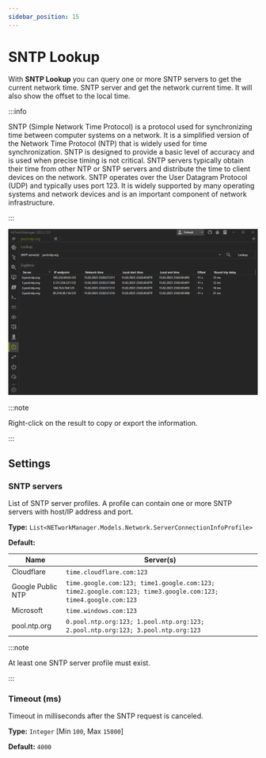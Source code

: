 ```yaml
---
sidebar_position: 15
---
```


# SNTP Lookup

With **SNTP Lookup** you can query one or more SNTP servers to get the current network time.
SNTP server and get the network current time. It will also show the offset to the local time.

:::info

SNTP (Simple Network Time Protocol) is a protocol used for synchronizing time between computer systems on a network. It is a simplified version of the Network Time Protocol (NTP) that is widely used for time synchronization. SNTP is designed to provide a basic level of accuracy and is used when precise timing is not critical. SNTP servers typically obtain their time from other NTP or SNTP servers and distribute the time to client devices on the network. SNTP operates over the User Datagram Protocol (UDP) and typically uses port 123. It is widely supported by many operating systems and network devices and is an important component of network infrastructure.

:::

![SNTP Lookup](../img/sntp-lookup.png)

:::note

Right-click on the result to copy or export the information.

:::

## Settings

### SNTP servers

List of SNTP server profiles. A profile can contain one or more SNTP servers with host/IP address and port.

**Type:** `List<NETworkManager.Models.Network.ServerConnectionInfoProfile>`

**Default:**

| Name              | Server(s)                                                                                                     |
| ----------------- | ------------------------------------------------------------------------------------------------------------- |
| Cloudflare        | `time.cloudflare.com:123`                                                                                     |
| Google Public NTP | `time.google.com:123; time1.google.com:123; time2.google.com:123; time3.google.com:123; time4.google.com:123` |
| Microsoft         | `time.windows.com:123`                                                                                        |
| pool.ntp.org      | `0.pool.ntp.org:123; 1.pool.ntp.org:123; 2.pool.ntp.org:123; 3.pool.ntp.org:123`                              |

:::note

At least one SNTP server profile must exist.

:::

### Timeout (ms)

Timeout in milliseconds after the SNTP request is canceled.

**Type:** `Integer` [Min `100`, Max `15000`]

**Default:** `4000`
